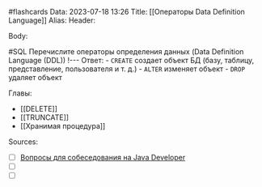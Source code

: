 #flashcards
Data: 2023-07-18 13:26
Title: [[Операторы Data Definition Language]]
Alias:
Header:




Body:



#SQL 
Перечислите операторы определения данных (Data Definition Language (DDL))
!---
Ответ:
	- `CREATE` создает объект БД (базу, таблицу, представление, пользователя и т. д.)
	- `ALTER` изменяет объект
	- `DROP` удаляет объект
<!--SR:!2023-11-03,10,390-->




Главы:
- [[DELETE]]
- [[TRUNCATE]]
- [[Хранимая процедура]]


Sources:
- [ ] [Вопросы для собеседования на Java Developer](https://github.com/enhorse/java-interview/blob/master/README.md#%D0%9E%D0%9E%D0%9F)
- [ ] []()
- [ ] []()
